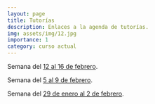 ```yaml
---
layout: page
title: Tutorías
description: Enlaces a la agenda de tutorías.
img: assets/img/12.jpg
importance: 1
category: curso actual
---
```


Semana del <a href="https://www.wejoinin.com/sheets/nmmwq">12 al 16 de febrero</a>.

Semana del <a href="https://www.wejoinin.com/sheets/vgwjz">5 al 9 de febrero</a>.

Semana del <a href="https://www.wejoinin.com/sheets/ecdsj">29 de enero al 2 de febrero</a>.
